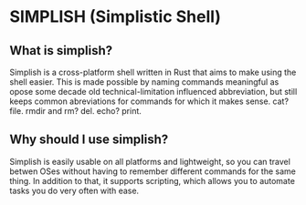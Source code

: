 # SIMPLISH (Simplistic Shell)
## What is simplish?
Simplish is a cross-platform shell written in Rust that aims to make using the shell easier. This is made possible by naming commands meaningful as opose some decade old technical-limitation influenced abbreviation, but still keeps common abreviations for commands for which it makes sense. cat? file. rmdir and rm? del. echo? print.

## Why should I use simplish?
Simplish is easily usable on all platforms and lightweight, so you can travel betwen OSes without having to remember different commands for the same thing. In addition to that, it supports scripting, which allows you to automate tasks you do very often with ease.